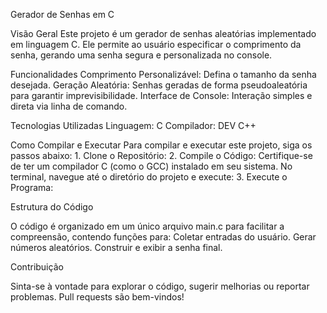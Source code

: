 Gerador de Senhas em C

Visão Geral
Este projeto é um gerador de senhas aleatórias implementado em linguagem C. 
Ele permite ao usuário especificar o comprimento da senha, gerando uma senha segura e personalizada no console.

Funcionalidades
Comprimento Personalizável: Defina o tamanho da senha desejada.
Geração Aleatória: Senhas geradas de forma pseudoaleatória para garantir imprevisibilidade.
Interface de Console: Interação simples e direta via linha de comando.

Tecnologias Utilizadas
Linguagem: C
Compilador: DEV C++

Como Compilar e Executar
Para compilar e executar este projeto, siga os passos abaixo:
1.
Clone o Repositório:
2.
Compile o Código:
Certifique-se de ter um compilador C (como o GCC) instalado em seu sistema. No terminal, navegue até o diretório do projeto e execute:
3.
Execute o Programa:

Estrutura do Código

O código é organizado em um único arquivo main.c para facilitar a compreensão, contendo funções para:
Coletar entradas do usuário.
Gerar números aleatórios.
Construir e exibir a senha final.

Contribuição

Sinta-se à vontade para explorar o código, sugerir melhorias ou reportar problemas. Pull requests são bem-vindos!

